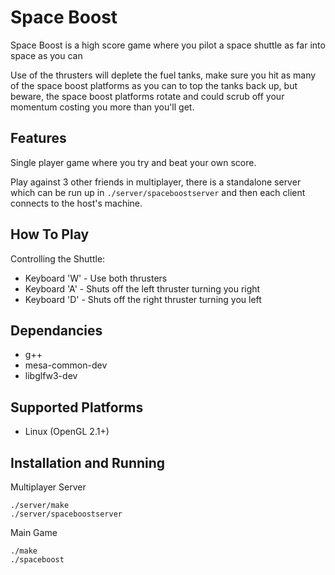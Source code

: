 # Space Boost

Space Boost is a high score game where you pilot a space shuttle as far into space as you can

Use of the thrusters will deplete the fuel tanks, make sure you hit as many of the space boost platforms as you can to top the tanks back up, but beware, the space boost platforms rotate and could scrub off your momentum costing you more than you'll get.

## Features

Single player game where you try and beat your own score.

Play against 3 other friends in multiplayer, there is a standalone server which can be run up in ```./server/spaceboostserver``` and then each client connects to the host's machine.

## How To Play

Controlling the Shuttle:
* Keyboard 'W' - Use both thrusters
* Keyboard 'A' - Shuts off the left thruster turning you right
* Keyboard 'D' - Shuts off the right thruster turning you left

## Dependancies

- g++
- mesa-common-dev
- libglfw3-dev

## Supported Platforms

- Linux (OpenGL 2.1+)

## Installation and Running

Multiplayer Server

```
./server/make
./server/spaceboostserver
```

Main Game

```
./make
./spaceboost
```